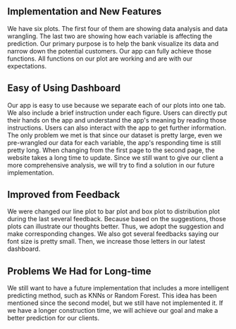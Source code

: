 ## Implementation and New Features
We have six plots. The first four of them are showing data analysis and data wrangling. The last two are showing how each variable is affecting the prediction. Our primary purpose is to help the bank visualize its data and narrow down the potential customers. Our app can fully achieve those functions. All functions on our plot are working and are with our expectations.

## Easy of Using Dashboard
Our app is easy to use because we separate each of our plots into one tab. We also include a brief instruction under each figure. Users can directly put their hands on the app and understand the app's meaning by reading those instructions. Users can also interact with the app to get further information. The only problem we met is that since our dataset is pretty large, even we pre-wrangled our data for each variable, the app's responding time is still pretty long. When changing from the first page to the second page, the website takes a long time to update. Since we still want to give our client a more comprehensive analysis, we will try to find a solution in our future implementation.

## Improved from Feedback
We were changed our line plot to bar plot and box plot to distribution plot during the last several feedback. Because based on the suggestions, those plots can illustrate our thoughts better. Thus, we adopt the suggestion and make corresponding changes. We also got several feedbacks saying our font size is pretty small. Then, we increase those letters in our latest dashboard.

## Problems We Had for Long-time
We still want to have a future implementation that includes a more intelligent predicting method, such as KNNs or Random Forest. This idea has been mentioned since the second model, but we still have not implemented it. If we have a longer construction time, we will achieve our goal and make a better prediction for our clients.